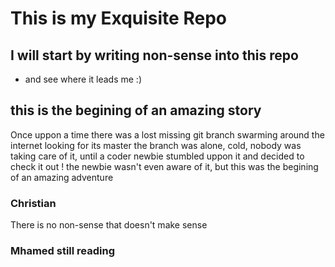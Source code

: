 # This is my Exquisite Repo

## I will start by writing non-sense into this repo

* and see where it leads me :)

## this is the begining of an amazing story

Once uppon a time there was a lost missing git branch swarming around the internet looking for its master
the branch was alone, cold, nobody was taking care of it, until a coder newbie stumbled uppon it and decided to check it out !
the newbie wasn't even aware of it, but this was the begining of an amazing adventure

### Christian 

There is no non-sense that doesn't make sense

### Mhamed still reading